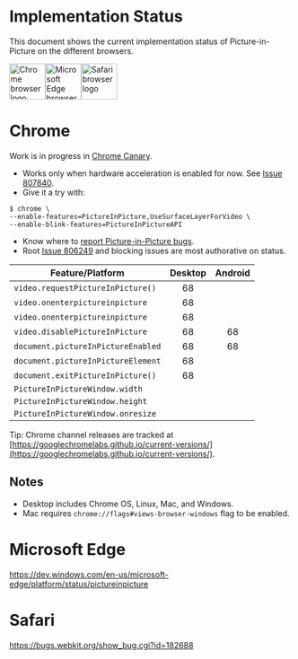 # Implementation Status
This document shows the current implementation status of Picture-in-Picture on the different browsers.

<a href="#chrome"><img width=64 src="https://raw.githubusercontent.com/alrra/browser-logos/master/src/chrome/chrome_128x128.png" alt="Chrome browser logo"></a><a href="#microsoft-edge"><img width=64 src="https://raw.githubusercontent.com/alrra/browser-logos/master/src/edge/edge_128x128.png" alt="Microsoft Edge browser logo"></a><a href="#safari"><img width=64 src="https://raw.githubusercontent.com/alrra/browser-logos/master/src/safari/safari_128x128.png" alt="Safari browser logo"></a>

# Chrome

Work is in progress in [Chrome Canary](http://chrome.com/canary).

* Works only when hardware acceleration is enabled for now. See [Issue 807840](http://crbug.com/807840).
* Give it a try with:

```
$ chrome \
--enable-features=PictureInPicture,UseSurfaceLayerForVideo \
--enable-blink-features=PictureInPictureAPI
```

* Know where to [report Picture-in-Picture bugs](https://bugs.chromium.org/p/chromium/issues/entry?components=Blink>Media>PictureInPicture).
* Root [Issue 806249](http://crbug.com/806249) and blocking issues are most authorative on status.

Feature/Platform                     | Desktop | Android |
------------------------------------ | :-----: | :-----: |
`video.requestPictureInPicture()`    | 68      |         |
`video.onenterpictureinpicture`      | 68      |         |
`video.onenterpictureinpicture`      | 68      |         |
`video.disablePictureInPicture`      | 68      | 68      |
`document.pictureInPictureEnabled`   | 68      | 68      |
`document.pictureInPictureElement`   | 68      |         |
`document.exitPictureInPicture()`    | 68      |         |
`PictureInPictureWindow.width`       |         |         |
`PictureInPictureWindow.height`      |         |         |
`PictureInPictureWindow.onresize`    |         |         |

Tip: Chrome channel releases are tracked at [https://googlechromelabs.github.io/current-versions/](https://googlechromelabs.github.io/current-versions/).

## Notes
  * Desktop includes Chrome OS, Linux, Mac, and Windows.
  * Mac requires `chrome://flags#views-browser-windows` flag to be enabled.

# Microsoft Edge
https://dev.windows.com/en-us/microsoft-edge/platform/status/pictureinpicture

# Safari
https://bugs.webkit.org/show_bug.cgi?id=182688
